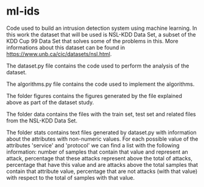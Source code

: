 # ml-ids
Code used to build an intrusion detection system using machine learning. In this work the dataset that will be used is NSL-KDD Data Set, a subset of the KDD Cup 99 Data Set that solves some of the problems in this. More informations about this dataset can be found in https://www.unb.ca/cic/datasets/nsl.html.


The dataset.py file contains the code used to perform the analysis of the dataset.

The algorithms.py file contains the code used to implement the algorithms.


The folder figures contains the figures generated by the file explained above as part of the dataset study.

The folder data contains the files with the train set, test set and related files from the NSL-KDD Data Set.

The folder stats contains text files generated by dataset.py with information about the attributes with non-numeric values. For each possible value of the attributes 'service' and 'protocol' we can find a list with the following information: number of samples that contain that value and represent an attack, percentage that these attacks represent above the total of attacks, percentage that have this value and are attacks above the total samples that contain that attribute value, percentage that are not attacks (with that value) with respect to the total of samples with that value.


